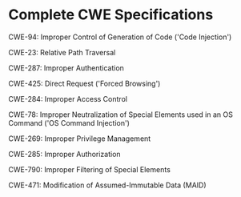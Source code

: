 

# Complete CWE Specifications

CWE-94: Improper Control of Generation of Code ('Code Injection')

CWE-23: Relative Path Traversal

CWE-287: Improper Authentication

CWE-425: Direct Request ('Forced Browsing')

CWE-284: Improper Access Control

CWE-78: Improper Neutralization of Special Elements used in an OS Command ('OS Command Injection')

CWE-269: Improper Privilege Management

CWE-285: Improper Authorization

CWE-790: Improper Filtering of Special Elements

CWE-471: Modification of Assumed-Immutable Data (MAID)